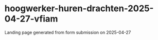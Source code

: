 # hoogwerker-huren-drachten-2025-04-27-vfiam
Landing page generated from form submission on 2025-04-27

